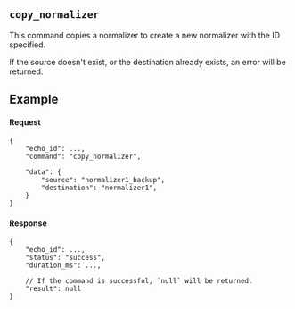 #

## `copy_normalizer`

This command copies a normalizer to create a new normalizer with the ID specified.

If the source doesn't exist, or the destination already exists, an error will be returned.

## Example

#### Request

```jsonc
{
    "echo_id": ...,
    "command": "copy_normalizer",

    "data": {
        "source": "normalizer1_backup",
        "destination": "normalizer1",
    }
}
```

#### Response

```jsonc
{
    "echo_id": ...,
    "status": "success",
    "duration_ms": ...,

    // If the command is successful, `null` will be returned.
    "result": null
}
```
